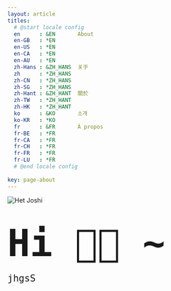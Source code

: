 ```yaml
---
layout: article
titles:
  # @start locale config
  en      : &EN       About
  en-GB   : *EN
  en-US   : *EN
  en-CA   : *EN
  en-AU   : *EN
  zh-Hans : &ZH_HANS  关于
  zh      : *ZH_HANS
  zh-CN   : *ZH_HANS
  zh-SG   : *ZH_HANS
  zh-Hant : &ZH_HANT  關於
  zh-TW   : *ZH_HANT
  zh-HK   : *ZH_HANT
  ko      : &KO       소개
  ko-KR   : *KO
  fr      : &FR       À propos
  fr-BE   : *FR
  fr-CA   : *FR
  fr-CH   : *FR
  fr-FR   : *FR
  fr-LU   : *FR
  # @end locale config
  
key: page-about
---
```

<link rel="preconnect" href="https://fonts.googleapis.com">
<link rel="preconnect" href="https://fonts.gstatic.com" crossorigin>
<link href="https://fonts.googleapis.com/css2?family=Roboto+Mono:wght@500&display=swap" rel="stylesheet">

![Het Joshi](https://user-images.githubusercontent.com/96608251/189712835-cf028417-6ac1-4e49-b4c5-bd98bf0ca61a.png)

# <span style="font-family:Monospace; font-size:3em;"> Hi 👋🏾 ~   <br> 

  
<span style="font-size:1.5em; font-family: 'Roboto Mono', monospace;">
jhgsS
